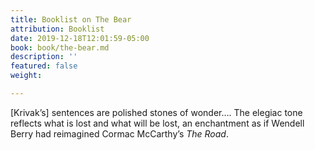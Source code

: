 ```yaml
---
title: Booklist on The Bear
attribution: Booklist
date: 2019-12-18T12:01:59-05:00
book: book/the-bear.md
description: ''
featured: false
weight: 

---
```

\[Krivak’s\] sentences are polished stones of wonder…. The elegiac tone reflects what is lost and what will be lost, an enchantment as if Wendell Berry had reimagined Cormac McCarthy’s _The Road_.